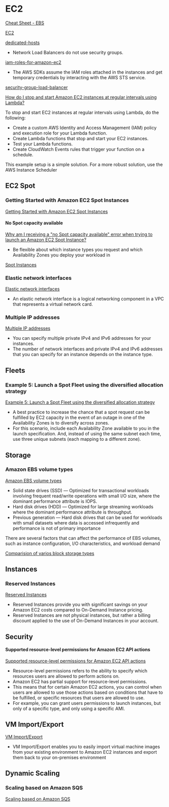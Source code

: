 # EC2

[Cheat Sheet - EBS](https://tutorialsdojo.com/amazon-ebs)

[EC2](https://tutorialsdojo.com/amazon-elastic-compute-cloud-amazon-ec2)


[dedicated-hosts](https://aws.amazon.com/ec2/dedicated-hosts)

- Network Load Balancers do not use security groups.

[iam-roles-for-amazon-ec2](https://docs.aws.amazon.com/AWSEC2/latest/UserGuide/iam-roles-for-amazon-ec2.html)

- The AWS SDKs assume the IAM roles attached in the instances and get temporary credentials by interacting with the AWS STS service.

[security-group-load-balancer](https://aws.amazon.com/premiumsupport/knowledge-center/security-group-load-balancer/)

[How do I stop and start Amazon EC2 instances at regular intervals using Lambda?](https://aws.amazon.com/premiumsupport/knowledge-center/start-stop-lambda-cloudwatch)

To stop and start EC2 instances at regular intervals using Lambda, do the following:
- Create a custom AWS Identity and Access Management (IAM) policy and execution role for your Lambda function. 
- Create Lambda functions that stop and start your EC2 instances. 
- Test your Lambda functions. 
- Create CloudWatch Events rules that trigger your function on a schedule.

This example setup is a simple solution. For a more robust solution, use the AWS Instance Scheduler


## EC2 Spot

### Getting Started with Amazon EC2 Spot Instances

[Getting Started with Amazon EC2 Spot Instances](https://aws.amazon.com/ec2/spot/getting-started/)


#### No Spot capacity available

[Why am I receiving a "no Spot capacity available" error when trying to launch an Amazon EC2 Spot Instance?](https://aws.amazon.com/premiumsupport/knowledge-center/ec2-spot-instance-insufficient-capacity/)

- Be flexible about which instance types you request and which Availability Zones you deploy your workload in


[Spot Instances](https://docs.aws.amazon.com/AWSEC2/latest/UserGuide/using-spot-instances.html)


### Elastic network interfaces

[Elastic network interfaces](https://docs.aws.amazon.com/AWSEC2/latest/UserGuide/using-eni.html)

- An elastic network interface is a logical networking component in a VPC that represents a virtual network card.

### Multiple IP addresses

[Multiple IP addresses](https://docs.aws.amazon.com/AWSEC2/latest/UserGuide/MultipleIP.html)

- You can specify multiple private IPv4 and IPv6 addresses for your instances. 
- The number of network interfaces and private IPv4 and IPv6 addresses that you can specify for an instance depends on the instance type.

## Fleets

### Example 5: Launch a Spot Fleet using the diversified allocation strategy

[Example 5: Launch a Spot Fleet using the diversified allocation strategy](https://docs.aws.amazon.com/AWSEC2/latest/UserGuide/spot-fleet-examples.html#fleet-config5)

- A best practice to increase the chance that a spot request can be fulfilled by EC2 capacity in the event of an outage in one of the Availability Zones is to diversify across zones.
- For this scenario, include each Availability Zone available to you in the launch specification. And, instead of using the same subnet each time, use three unique subnets (each mapping to a different zone).


## Storage

### Amazon EBS volume types

[Amazon EBS volume types](https://docs.aws.amazon.com/AWSEC2/latest/UserGuide/ebs-volume-types.html)

- Solid state drives (SSD) — Optimized for transactional workloads involving frequent read/write operations with small I/O size, where the dominant performance attribute is IOPS.
- Hard disk drives (HDD) — Optimized for large streaming workloads where the dominant performance attribute is throughput.
- Previous generation — Hard disk drives that can be used for workloads with small datasets where data is accessed infrequently and performance is not of primary importance

There are several factors that can affect the performance of EBS volumes, such as instance configuration, I/O characteristics, and workload demand


[Comparision of varios block storage types](https://aws.amazon.com/ebs/features)


## Instances

### Reserved Instances

[Reserved Instances](https://docs.aws.amazon.com/AWSEC2/latest/UserGuide/ec2-reserved-instances.html)

- Reserved Instances provide you with significant savings on your Amazon EC2 costs compared to On-Demand Instance pricing. 
- Reserved Instances are not physical instances, but rather a billing discount applied to the use of On-Demand Instances in your account.


## Security

#### Supported resource-level permissions for Amazon EC2 API actions

[Supported resource-level permissions for Amazon EC2 API actions](https://docs.aws.amazon.com/AWSEC2/latest/UserGuide/iam-policy-structure.html#ec2-supported-iam-actions-resources)

- Resource-level permissions refers to the ability to specify which resources users are allowed to perform actions on. 
- Amazon EC2 has partial support for resource-level permissions. 
- This means that for certain Amazon EC2 actions, you can control when users are allowed to use those actions based on conditions that have to be fulfilled, or specific resources that users are allowed to use. 
- For example, you can grant users permissions to launch instances, but only of a specific type, and only using a specific AMI.


## VM Import/Export

[VM Import/Export](https://aws.amazon.com/ec2/vm-import)

- VM Import/Export enables you to easily import virtual machine images from your existing environment to Amazon EC2 instances and export them back to your on-premises environment


## Dynamic Scaling

### Scaling based on Amazon SQS

[Scaling based on Amazon SQS](https://docs.aws.amazon.com/autoscaling/ec2/userguide/as-using-sqs-queue.html)
